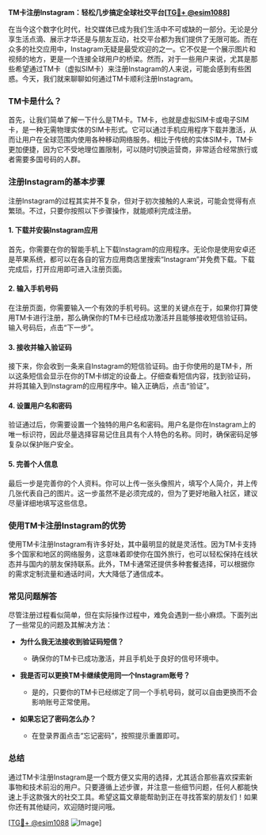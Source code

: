 **TM卡注册Instagram：轻松几步搞定全球社交平台[[TG💪+ @esim1088](https://t.me/s/esim1088)]**

在当今这个数字化时代，社交媒体已成为我们生活中不可或缺的一部分。无论是分享生活点滴、展示才华还是与朋友互动，社交平台都为我们提供了无限可能。而在众多的社交应用中，Instagram无疑是最受欢迎的之一。它不仅是一个展示图片和视频的地方，更是一个连接全球用户的桥梁。然而，对于一些用户来说，尤其是那些希望通过TM卡（虚拟SIM卡）来注册Instagram的人来说，可能会感到有些困惑。今天，我们就来聊聊如何通过TM卡顺利注册Instagram。

### TM卡是什么？

首先，让我们简单了解一下什么是TM卡。TM卡，也就是虚拟SIM卡或电子SIM卡，是一种无需物理实体的SIM卡形式。它可以通过手机应用程序下载并激活，从而让用户在全球范围内使用各种移动网络服务。相比于传统的实体SIM卡，TM卡更加便捷，因为它不受地理位置限制，可以随时切换运营商，非常适合经常旅行或者需要多国号码的人群。

### 注册Instagram的基本步骤

注册Instagram的过程其实并不复杂，但对于初次接触的人来说，可能会觉得有点繁琐。不过，只要你按照以下步骤操作，就能顺利完成注册。

#### 1. 下载并安装Instagram应用

首先，你需要在你的智能手机上下载Instagram的应用程序。无论你是使用安卓还是苹果系统，都可以在各自的官方应用商店里搜索“Instagram”并免费下载。下载完成后，打开应用即可进入注册页面。

#### 2. 输入手机号码

在注册页面，你需要输入一个有效的手机号码。这里的关键点在于，如果你打算使用TM卡进行注册，那么确保你的TM卡已经成功激活并且能够接收短信验证码。输入号码后，点击“下一步”。

#### 3. 接收并输入验证码

接下来，你会收到一条来自Instagram的短信验证码。由于你使用的是TM卡，所以这条短信会显示在你的TM卡绑定的设备上。仔细查看短信内容，找到验证码，并将其输入到Instagram的应用程序中。输入正确后，点击“验证”。

#### 4. 设置用户名和密码

验证通过后，你需要设置一个独特的用户名和密码。用户名是你在Instagram上的唯一标识符，因此尽量选择容易记住且具有个人特色的名称。同时，确保密码足够复杂以保护账户安全。

#### 5. 完善个人信息

最后一步是完善你的个人资料。你可以上传一张头像照片，填写个人简介，并上传几张代表自己的图片。这一步虽然不是必须完成的，但为了更好地融入社区，建议尽量详细地填写这些信息。

### 使用TM卡注册Instagram的优势

使用TM卡注册Instagram有许多好处，其中最明显的就是灵活性。因为TM卡支持多个国家和地区的网络服务，这意味着即使你在国外旅行，也可以轻松保持在线状态并与国内的朋友保持联系。此外，TM卡通常还提供多种套餐选择，可以根据你的需求定制流量和通话时间，大大降低了通信成本。

### 常见问题解答

尽管注册过程看似简单，但在实际操作过程中，难免会遇到一些小麻烦。下面列出了一些常见的问题及其解决方法：

- **为什么我无法接收到验证码短信？**
  - 确保你的TM卡已成功激活，并且手机处于良好的信号环境中。
  
- **我是否可以更换TM卡继续使用同一个Instagram账号？**
  - 是的，只要你的TM卡已经绑定了同一个手机号码，就可以自由更换而不会影响账号正常使用。

- **如果忘记了密码怎么办？**
  - 在登录界面点击“忘记密码”，按照提示重置即可。

### 总结

通过TM卡注册Instagram是一个既方便又实用的选择，尤其适合那些喜欢探索新事物和技术前沿的用户。只要遵循上述步骤，并注意一些细节问题，任何人都能快速上手这款强大的社交工具。希望这篇文章能帮助到正在寻找答案的朋友们！如果你还有其他疑问，欢迎随时提问哦。

[[TG💪+ @esim1088](https://t.me/s/esim1088) ![Image](https://i.postimg.cc/4NQfJmqS/Snipaste-2025-05-13-00-14-12.png)]